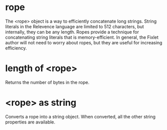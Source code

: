 # rope

The &lt;rope&gt; object is a way to efficiently concatenate long strings. String literals in the Relevence language are limited to 512 characters, but internally, they can be any length. Ropes provide a technique for concatenating string literals that is memory-efficient. In general, the Fixlet author will not need to worry about ropes, but they are useful for increasing efficiency.

# length of &lt;rope&gt;

Returns the number of bytes in the rope.

# &lt;rope&gt; as string

Converts a rope into a string object. When converted, all the other string properties are available.
